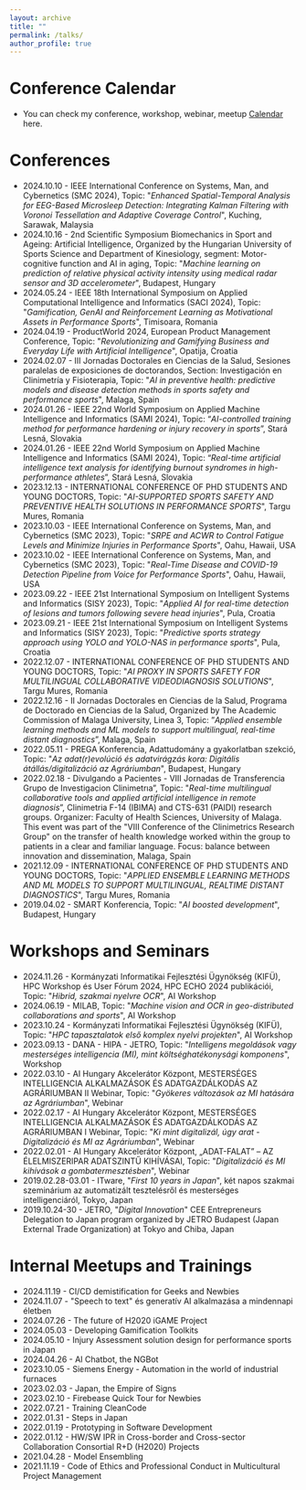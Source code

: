 ```yaml
---
layout: archive
title: ""
permalink: /talks/
author_profile: true
---
```


Conference Calendar
======
* You can check my conference, workshop, webinar, meetup <a href="https://www.attila.phd/conferences"> Calendar</a> here.

Conferences
======
* 2024.10.10 - IEEE International Conference on Systems, Man, and Cybernetics (SMC 2024), Topic: "_Enhanced Spatial-Temporal Analysis for EEG-Based Microsleep Detection: Integrating Kalman Filtering with Voronoi Tessellation and Adaptive Coverage Control_",  Kuching, Sarawak, Malaysia
* 2024.10.16 - 2nd Scientific Symposium Biomechanics in Sport and Ageing: Artificial Intelligence, Organized by the Hungarian University of Sports Science and Department of Kinesiology, segment: Motor-cognitive function and AI in aging, Topic: "_Machine learning on prediction of relative physical activity intensity using medical radar sensor and 3D accelerometer_", Budapest, Hungary
* 2024.05.24 - IEEE 18th International Symposium on Applied Computational Intelligence and Informatics (SACI 2024), Topic: "_Gamification, GenAI and Reinforcement Learning as Motivational Assets in Performance Sports_", Timisoara, Romania
* 2024.04.19 - ProductWorld 2024, European Product Management Conference, Topic: "_Revolutionizing and Gamifying Business and Everyday Life with Artificial Intelligence_", Opatija, Croatia
* 2024.02.07 - III Jornadas Doctorales en Ciencias de la Salud, Sesiones paralelas de exposiciones de doctorandos, Section: Investigación en Clinimetría y Fisioterapia, Topic: "_AI in preventive health: predictive models and disease detection methods in sports safety and performance sports_", Malaga, Spain
* 2024.01.26 - IEEE 22nd World Symposium on Applied Machine Intelligence and Informatics (SAMI 2024), Topic: “_AI-controlled training method for performance hardening or injury recovery in sports_”, Stará Lesná, Slovakia
* 2024.01.26 - IEEE 22nd World Symposium on Applied Machine Intelligence and Informatics (SAMI 2024), Topic: “_Real-time artificial intelligence text analysis for identifying burnout syndromes in high-performance athletes_”, Stará Lesná, Slovakia
* 2023.12.13 - INTERNATIONAL CONFERENCE OF PHD STUDENTS AND YOUNG DOCTORS, Topic: "_AI-SUPPORTED SPORTS SAFETY AND PREVENTIVE HEALTH SOLUTIONS IN PERFORMANCE SPORTS_", Targu Mures, Romania
* 2023.10.03 - IEEE International Conference on Systems, Man, and Cybernetics (SMC 2023), Topic: "_SRPE and ACWR to Control Fatigue Levels and Minimize Injuries in Performance Sports_",  Oahu, Hawaii, USA
* 2023.10.02 - IEEE International Conference on Systems, Man, and Cybernetics (SMC 2023), Topic: "_Real-Time Disease and COVID-19 Detection Pipeline from Voice for Performance Sports_",  Oahu, Hawaii, USA
* 2023.09.22 - IEEE 21st International Symposium on Intelligent Systems and Informatics (SISY 2023), Topic: "_Applied AI for real-time detection of lesions and tumors following severe head injuries_",  Pula, Croatia
* 2023.09.21 - IEEE 21st International Symposium on Intelligent Systems and Informatics (SISY 2023), Topic: "_Predictive sports strategy approach using YOLO and YOLO-NAS in performance sports_", Pula, Croatia
* 2022.12.07 - INTERNATIONAL CONFERENCE OF PHD STUDENTS AND YOUNG DOCTORS, Topic: "_AI PROXY IN SPORTS SAFETY FOR MULTILINGUAL COLLABORATIVE VIDEODIAGNOSIS SOLUTIONS_", Targu Mures, Romania
* 2022.12.16 - II Jornadas Doctorales en Ciencias de la Salud, Programa de Doctorado en Ciencias de la Salud, Organized by The Academic Commission of Malaga University, Linea 3, Topic: ”_Applied ensemble learning methods and ML models to support multilingual, real-time distant diagnostics_”, Malaga, Spain
* 2022.05.11 - PREGA Konferencia, Adattudomány a gyakorlatban szekció, Topic: "_Az adat(r)evolúció és adatvirágzás kora: Digitális átállás/digitalizáció az Agráriumban_", Budapest, Hungary
* 2022.02.18 - Divulgando a Pacientes - VIII Jornadas de Transferencia Grupo de Investigacion Clinimetrıa”, Topic: "_Real-time multilingual collaborative tools and applied artificial intelligence in remote diagnosis_”, Clinimetria F-14 (IBIMA) and CTS-631 (PAIDI) research groups. Organizer: Faculty of Health Sciences, University of Malaga. This event was part of the "VIII Conference of the Clinimetrics Research Group" on the transfer of health knowledge worked within the group to patients in a clear and familiar language. Focus: balance between innovation and dissemination, Malaga, Spain
* 2021.12.09 - INTERNATIONAL CONFERENCE OF PHD STUDENTS AND YOUNG DOCTORS, Topic: "_APPLIED ENSEMBLE LEARNING METHODS AND ML MODELS TO SUPPORT MULTILINGUAL, REALTIME DISTANT DIAGNOSTICS_", Targu Mures, Romania
* 2019.04.02 - SMART Konferencia, Topic: "_AI boosted development_", Budapest, Hungary 

Workshops and Seminars
======
* 2024.11.26 - Kormányzati Informatikai Fejlesztési Ügynökség (KIFÜ), HPC Workshop és User Fórum 2024, HPC ECHO 2024 publikációi, Topic: "_Hibrid, szakmai nyelvre OCR_", AI Workshop
* 2024.06.19 - MILAB, Topic: "_Machine vision and OCR in geo-distributed collaborations and sports_", AI Workshop 
* 2023.10.24 - Kormányzati Informatikai Fejlesztési Ügynökség (KIFÜ), Topic: "_HPC tapasztalatok első komplex nyelvi projekten_", AI Workshop
* 2023.09.13 - DANA - HIPA - JETRO, Topic: "_Intelligens megoldások vagy mesterséges intelligencia (MI), mint költséghatékonysági komponens_", Workshop
* 2022.03.10 - AI Hungary Akcelerátor Központ, MESTERSÉGES INTELLIGENCIA ALKALMAZÁSOK ÉS ADATGAZDÁLKODÁS AZ AGRÁRIUMBAN II Webinar, Topic: "_Gyökeres változások az MI hatására az Agráriumban_", Webinar 
* 2022.02.17 - AI Hungary Akcelerátor Központ, MESTERSÉGES INTELLIGENCIA ALKALMAZÁSOK ÉS ADATGAZDÁLKODÁS AZ AGRÁRIUMBAN I Webinar, Topic: "_Ki mint digitalizál, úgy arat - Digitalizáció és MI az Agráriumban_", Webinar
* 2022.02.01 - AI Hungary Akcelerátor Központ, „ADAT-FALAT” – AZ ÉLELMISZERIPAR ADATSZINTŰ KIHÍVÁSAI, Topic: "_Digitalizáció és MI kihívások a gombatermesztésben_", Webinar
* 2019.02.28-03.01 - ITware, "_First 10 years in Japan_", két napos szakmai szeminárium az automatizált tesztelésről és mesterséges intelligenciáról, Tokyo, Japan 
* 2019.10.24-30 - JETRO, "_Digital Innovation_" CEE Entrepreneurs Delegation to Japan program organized by JETRO Budapest (Japan External Trade Organization) at Tokyo and Chiba, Japan

Internal Meetups and Trainings
======
* 2024.11.19 - CI/CD demistification for Geeks and Newbies
* 2024.11.07 - "Speech to text" és generatív AI alkalmazása a mindennapi életben
* 2024.07.26 - The future of H2020 iGAME Project
* 2024.05.03 - Developing Gamification Toolkits
* 2024.05.10 - Injury Assessment solution design for performance sports in Japan 
* 2024.04.26 - AI Chatbot, the NGBot
* 2023.10.05 - Siemens Energy - Automation in the world of industrial furnaces
* 2023.02.03 - Japan, the Empire of Signs
* 2023.02.10 - Firebease Quick Tour for Newbies
* 2022.07.21 - Training CleanCode
* 2022.01.31 - Steps in Japan
* 2022.01.19 - Prototyping in Software Development
* 2022.01.12 - HW/SW IPR in Cross-border and Cross-sector Collaboration Consortial R+D (H2020) Projects
* 2021.04.28 - Model Ensembling
* 2021.11.19 - Code of Ethics and Professional Conduct in Multicultural Project Management

<!--div class="wordwrap"> You can check my conference <a href="https://www.attila.phd/conferences"> Calendar</a> here.</div>

{% if site.talkmap_link == true %}

<p style="text-decoration:underline;"><a href="/talkmap.html">See a map of all the places I've given a talk!</a></p>

{% endif %}

{% for post in site.talks reversed %}
  {% include archive-single-talk.html %}
{% endfor %}


{% include base_path %}
<div class="wordwrap"> You can check my conference <a href="https://www.attila.phd/conferences"> Calendar</a> here.</div-->
